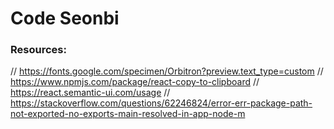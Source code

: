 # Code Seonbi

### Resources:
// https://fonts.google.com/specimen/Orbitron?preview.text_type=custom
// https://www.npmjs.com/package/react-copy-to-clipboard
// https://react.semantic-ui.com/usage
// https://stackoverflow.com/questions/62246824/error-err-package-path-not-exported-no-exports-main-resolved-in-app-node-m